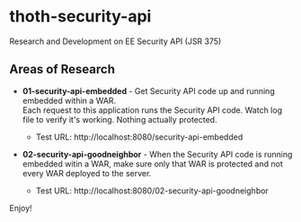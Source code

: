 # thoth-security-api

Research and Development on EE Security API (JSR 375)

Areas of Research
------------------

* **01-security-api-embedded** - Get Security API code up and running embedded within a WAR.  
    Each request to this application runs the Security API code.  Watch log file
    to verify it's working.  Nothing actually protected.
  * Test URL: http://localhost:8080/security-api-embedded

* **02-security-api-goodneighbor** - When the Security API code is running embedded witin a WAR, 
    make sure only that WAR is protected and not every WAR deployed to the server.
  * Test URL: http://localhost:8080/02-security-api-goodneighbor


Enjoy!

